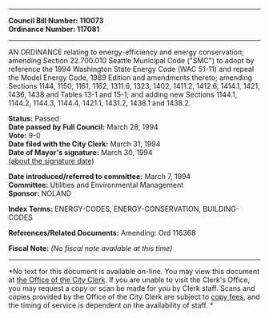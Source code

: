 * * * * *  
  
**Council Bill Number: [](#h0)[](#h2)110073**   
**Ordinance Number: 117081**  
  
* * * * *  
  
AN ORDINANCE relating to energy-efficiency and energy conservation; amending Section 22.700.010 Seattle Municipal Code ("SMC") to adopt by reference the 1994 Washington State Energy Code (WAC 51-11) and repeal the Model Energy Code, 1989 Edition and amendments thereto; amending Sections 1144, 1150, 1161, 1162, 1311.6, 1323, 1402, 1411.2, 1412.6, 1414.1, 1421, 1436, 1438 and Tables 13-1 and 15-1; and adding new Sections 1144.1, 1144.2, 1144.3, 1144.4, 1421.1, 1431.2, 1438.1 and 1438.2.  
  
**Status:** Passed   
**Date passed by Full Council:** March 28, 1994   
**Vote:** 9-0   
**Date filed with the City Clerk:** March 31, 1994   
**Date of Mayor's signature:** March 30, 1994   
[(about the signature date)](/~public/approvaldate.htm)   
  
  
**Date introduced/referred to committee:** March 7, 1994   
**Committee:** Utilities and Environmental Management   
**Sponsor:** NOLAND   
  
**Index Terms:** ENERGY-CODES, ENERGY-CONSERVATION, BUILDING-CODES  
  
**References/Related Documents:** Amending: Ord 116368  
  
**Fiscal Note:** *(No fiscal note available at this time)*  
  
* * * * *  
  
*No text for this document is available on-line. You may view this document at [the Office of the City Clerk](http://www.seattle.gov/leg/clerk/contactUs.htm). If you are unable to visit the Clerk's Office, you may request a copy or scan be made for you by Clerk staff. Scans and copies provided by the Office of the City Clerk are subject to [copy fees](http://clerk.seattle.gov/~public/clerkfees.htm), and the timing of service is dependent on the availability of staff. *  
  
  
